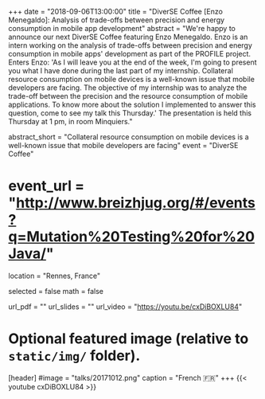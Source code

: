 +++
date = "2018-09-06T13:00:00"
title = "DiverSE Coffee [Enzo Menegaldo]: Analysis of trade-offs between precision and energy consumption in mobile app development"
abstract = "We're happy to announce our next DiverSE Coffee featuring  Enzo Menegaldo. Enzo is an intern working on the analysis of trade-offs between precision and energy consumption in mobile apps' development as part of the PROFILE project. Enters Enzo: 'As I will leave you at the end of the week, I'm going to present you what I have done during the last part of my internship. Collateral resource consumption on mobile devices is a well-known issue that mobile developers are facing. The objective of my internship was to analyze the trade-off between the precision and the resource consumption of mobile  applications. To know more about the solution I implemented to answer this question, come to see my talk this Thursday.' The presentation is held this Thursday at 1 pm, in room Minquiers."

abstract_short = "Collateral resource consumption on mobile devices is a well-known issue that mobile developers are facing"
event = "DiverSE Coffee"
# event_url = "http://www.breizhjug.org/#/events?q=Mutation%20Testing%20for%20Java/"
location = "Rennes, France"

selected = false
math = false

url_pdf = ""
url_slides = ""
url_video = "https://youtu.be/cxDiBOXLU84"

# Optional featured image (relative to `static/img/` folder).
[header]
#image = "talks/20171012.png"
caption = "French :fr:"
+++
{{< youtube cxDiBOXLU84 >}}
